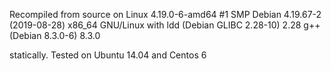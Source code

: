 Recompiled from source on Linux 4.19.0-6-amd64 #1 SMP Debian 4.19.67-2 (2019-08-28) x86\_64 GNU/Linux with
ldd (Debian GLIBC 2.28-10) 2.28
g++ (Debian 8.3.0-6) 8.3.0

statically.
Tested on Ubuntu 14.04 and Centos 6
